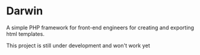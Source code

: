 # Darwin

A simple PHP framework for front-end engineers for creating and exporting html templates.

This project is still under development and won't work yet